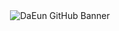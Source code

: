 <div align="center">
  <img 
    src="https://capsule-render.vercel.app/api?type=Blur&color=0:333333,100:CCCCCC&height=200&text=github.com%2FDaEun&fontSize=40&fontColor=FFFFFF&font=Fira%20Code"
    alt="DaEun GitHub Banner"
/>
</div>
